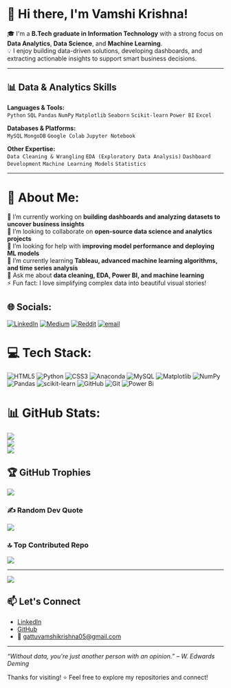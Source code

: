 # 👋 Hi there, I'm Vamshi Krishna!

🎓 I'm a **B.Tech graduate in Information Technology** with a strong focus on **Data Analytics**, **Data Science**, and **Machine Learning**.  
💡 I enjoy building data-driven solutions, developing dashboards, and extracting actionable insights to support smart business decisions.

---

## 📊 Data & Analytics Skills

**Languages & Tools:**  
`Python` `SQL` `Pandas` `NumPy` `Matplotlib` `Seaborn` `Scikit-learn` `Power BI` `Excel`

**Databases & Platforms:**  
`MySQL` `MongoDB` `Google Colab` `Jupyter Notebook`

**Other Expertise:**  
`Data Cleaning & Wrangling` `EDA (Exploratory Data Analysis)` `Dashboard Development` `Machine Learning Models` `Statistics`

---

# 💫 About Me:
🔭  I’m currently working on **building dashboards and analyzing datasets to uncover business insights**  <br>👯 I’m looking to collaborate on **open-source data science and analytics projects**  <br>🤝 I’m looking for help with **improving model performance and deploying ML models**  <br>🌱 I’m currently learning **Tableau, advanced machine learning algorithms, and time series analysis**  <br>💬 Ask me about **data cleaning, EDA, Power BI, and machine learning**  <br>⚡ Fun fact: I love simplifying complex data into beautiful visual stories!


## 🌐 Socials:
[![LinkedIn](https://img.shields.io/badge/LinkedIn-%230077B5.svg?logo=linkedin&logoColor=white)](https://linkedin.com/in/vamshi-krishna-25-07vk) [![Medium](https://img.shields.io/badge/Medium-12100E?logo=medium&logoColor=white)](https://medium.com/@gattuvamshikrishna05) [![Reddit](https://img.shields.io/badge/Reddit-%23FF4500.svg?logo=Reddit&logoColor=white)](https://reddit.com/user/VamshiKrishna25) [![email](https://img.shields.io/badge/Email-D14836?logo=gmail&logoColor=white)](mailto:gattuvamshikrishna05@gmail.com) 

# 💻 Tech Stack:
![HTML5](https://img.shields.io/badge/html5-%23E34F26.svg?style=for-the-badge&logo=html5&logoColor=white) ![Python](https://img.shields.io/badge/python-3670A0?style=for-the-badge&logo=python&logoColor=ffdd54) ![CSS3](https://img.shields.io/badge/css3-%231572B6.svg?style=for-the-badge&logo=css3&logoColor=white) ![Anaconda](https://img.shields.io/badge/Anaconda-%2344A833.svg?style=for-the-badge&logo=anaconda&logoColor=white) ![MySQL](https://img.shields.io/badge/mysql-4479A1.svg?style=for-the-badge&logo=mysql&logoColor=white) ![Matplotlib](https://img.shields.io/badge/Matplotlib-%23ffffff.svg?style=for-the-badge&logo=Matplotlib&logoColor=black) ![NumPy](https://img.shields.io/badge/numpy-%23013243.svg?style=for-the-badge&logo=numpy&logoColor=white) ![Pandas](https://img.shields.io/badge/pandas-%23150458.svg?style=for-the-badge&logo=pandas&logoColor=white) ![scikit-learn](https://img.shields.io/badge/scikit--learn-%23F7931E.svg?style=for-the-badge&logo=scikit-learn&logoColor=white) ![GitHub](https://img.shields.io/badge/github-%23121011.svg?style=for-the-badge&logo=github&logoColor=white) ![Git](https://img.shields.io/badge/git-%23F05033.svg?style=for-the-badge&logo=git&logoColor=white) ![Power Bi](https://img.shields.io/badge/power_bi-F2C811?style=for-the-badge&logo=powerbi&logoColor=black)
# 📊 GitHub Stats:
![](https://github-readme-stats.vercel.app/api?username=VAMSHIVKG&theme=dark&hide_border=false&include_all_commits=true&count_private=true)<br/>
![](https://nirzak-streak-stats.vercel.app/?user=VAMSHIVKG&theme=dark&hide_border=false)<br/>
![](https://github-readme-stats.vercel.app/api/top-langs/?username=VAMSHIVKG&theme=dark&hide_border=false&include_all_commits=true&count_private=true&layout=compact)

## 🏆 GitHub Trophies
![](https://github-profile-trophy.vercel.app/?username=VAMSHIVKG&theme=radical&no-frame=false&no-bg=false&margin-w=4)

### ✍️ Random Dev Quote
![](https://quotes-github-readme.vercel.app/api?type=horizontal&theme=radical)

### 🔝 Top Contributed Repo
![](https://github-contributor-stats.vercel.app/api?username=VAMSHIVKG&limit=5&theme=dark&combine_all_yearly_contributions=true)

---
[![](https://visitcount.itsvg.in/api?id=VAMSHIVKG&icon=0&color=6)](https://visitcount.itsvg.in)

<!-- Proudly created with GPRM ( https://gprm.itsvg.in ) -->

## 📫 Let's Connect

- [LinkedIn](https://linkedin.com/in/vamshi-krishna-25-07vk)
- [GitHub](https://github.com/gattuvamshikrishna)
- 📩 gattuvamshikrishna05@gmail.com

---

_“Without data, you're just another person with an opinion.” – W. Edwards Deming_

Thanks for visiting! ⭐ Feel free to explore my repositories and connect!

